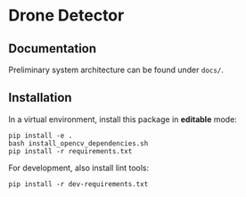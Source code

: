 # Drone Detector

## Documentation

Preliminary system architecture can be found under `docs/`.

## Installation

In a virtual environment, install this package in **editable** mode:
```
pip install -e .
bash install_opencv_dependencies.sh
pip install -r requirements.txt
```

For development, also install lint tools:
```
pip install -r dev-requirements.txt
```